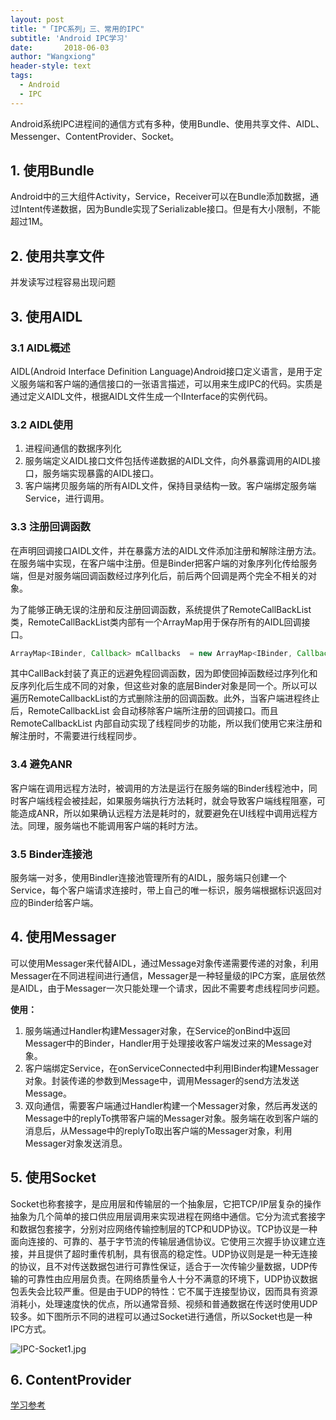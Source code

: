 ```yaml
---
layout: post
title: "「IPC系列」三、常用的IPC"
subtitle: 'Android IPC学习'
date:       2018-06-03
author: "Wangxiong"
header-style: text
tags:
  - Android
  - IPC
---
```

Android系统IPC进程间的通信方式有多种，使用Bundle、使用共享文件、AIDL、Messenger、ContentProvider、Socket。

## 1. 使用Bundle

Android中的三大组件Activity，Service，Receiver可以在Bundle添加数据，通过Intent传递数据，因为Bundle实现了Serializable接口。但是有大小限制，不能超过1M。

## 2. 使用共享文件

并发读写过程容易出现问题

## 3. 使用AIDL

### 3.1 AIDL概述

AIDL(Android Interface Definition Language)Android接口定义语言，是用于定义服务端和客户端的通信接口的一张语言描述，可以用来生成IPC的代码。实质是通过定义AIDL文件，根据AIDL文件生成一个IInterface的实例代码。

### 3.2 AIDL使用

1. 进程间通信的数据序列化
2. 服务端定义AIDL接口文件包括传递数据的AIDL文件，向外暴露调用的AIDL接口，服务端实现暴露的AIDL接口。
3. 客户端拷贝服务端的所有AIDL文件，保持目录结构一致。客户端绑定服务端Service，进行调用。

### 3.3 注册回调函数

在声明回调接口AIDL文件，并在暴露方法的AIDL文件添加注册和解除注册方法。在服务端中实现，在客户端中注册。但是Binder把客户端的对象序列化传给服务端，但是对服务端回调函数经过序列化后，前后两个回调是两个完全不相关的对象。

为了能够正确无误的注册和反注册回调函数，系统提供了RemoteCallBackList类，RemoteCallBackList类内部有一个ArrayMap用于保存所有的AIDL回调接口。

```java
ArrayMap<IBinder, Callback> mCallbacks  = new ArrayMap<IBinder, Callback>();
```

其中CallBack封装了真正的远避免程回调函数，因为即使回掉函数经过序列化和反序列化后生成不同的对象，但这些对象的底层Binder对象是同一个。所以可以遍历RemoteCallbackList的方式删除注册的回调函数。此外，当客户端进程终止后，RemoteCallbackList 会自动移除客户端所注册的回调接口。而且 RemoteCallbackList 内部自动实现了线程同步的功能，所以我们使用它来注册和解注册时，不需要进行线程同步。

### 3.4 避免ANR

客户端在调用远程方法时，被调用的方法是运行在服务端的Binder线程池中，同时客户端线程会被挂起，如果服务端执行方法耗时，就会导致客户端线程阻塞，可能造成ANR，所以如果确认远程方法是耗时的，就要避免在UI线程中调用远程方法。同理，服务端也不能调用客户端的耗时方法。

### 3.5 Binder连接池

服务端一对多，使用Bindler连接池管理所有的AIDL，服务端只创建一个Service，每个客户端请求连接时，带上自己的唯一标识，服务端根据标识返回对应的Binder给客户端。

## 4. 使用Messager

可以使用Messager来代替AIDL，通过Message对象传递需要传递的对象，利用Messager在不同进程间进行通信，Messager是一种轻量级的IPC方案，底层依然是AIDL，由于Messager一次只能处理一个请求，因此不需要考虑线程同步问题。

**使用：**

1. 服务端通过Handler构建Messager对象，在Service的onBind中返回Messager中的Binder，Handler用于处理接收客户端发过来的Message对象。
2. 客户端绑定Service，在onServiceConnected中利用IBinder构建Messager对象。封装传递的参数到Message中，调用Messager的send方法发送Message。
3. 双向通信，需要客户端通过Handler构建一个Messager对象，然后再发送的Message中的replyTo携带客户端的Messager对象。服务端在收到客户端的消息后，从Message中的replyTo取出客户端的Messager对象，利用Messager对象发送消息。

## 5. 使用Socket

Socket也称套接字，是应用层和传输层的一个抽象层，它把TCP/IP层复杂的操作抽象为几个简单的接口供应用层调用来实现进程在网络中通信。它分为流式套接字和数据包套接字，分别对应网络传输控制层的TCP和UDP协议。TCP协议是一种面向连接的、可靠的、基于字节流的传输层通信协议。它使用三次握手协议建立连接，并且提供了超时重传机制，具有很高的稳定性。UDP协议则是是一种无连接的协议，且不对传送数据包进行可靠性保证，适合于一次传输少量数据，UDP传输的可靠性由应用层负责。在网络质量令人十分不满意的环境下，UDP协议数据包丢失会比较严重。但是由于UDP的特性：它不属于连接型协议，因而具有资源消耗小，处理速度快的优点，所以通常音频、视频和普通数据在传送时使用UDP较多。如下图所示不同的进程可以通过Socket进行通信，所以Socket也是一种IPC方式。

![IPC-Socket1.jpg](https://upload-images.jianshu.io/upload_images/10547376-b28e1b98d07a91a7.jpg?imageMogr2/auto-orient/strip%7CimageView2/2/w/1240)

## 6. ContentProvider

[学习参考](http://liuwangshu.cn/application/ipc/5-socket.html)


